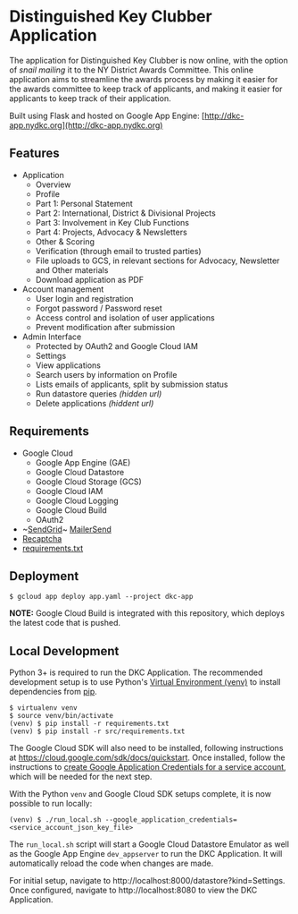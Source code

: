 # Distinguished Key Clubber Application

The application for Distinguished Key Clubber is now online, with the option of _snail mailing_ it to the NY District Awards Committee. This online application aims to streamline the awards process by making it easier for the awards committee to keep track of applicants, and making it easier for applicants to keep track of their application.

Built using Flask and hosted on Google App Engine: [http://dkc-app.nydkc.org](http://dkc-app.nydkc.org)

## Features

- Application
    - Overview
    - Profile
    - Part 1: Personal Statement
    - Part 2: International, District & Divisional Projects
    - Part 3: Involvement in Key Club Functions
    - Part 4: Projects, Advocacy & Newsletters
    - Other & Scoring
    - Verification (through email to trusted parties)
    - File uploads to GCS, in relevant sections for Advocacy, Newsletter and Other materials
    - Download application as PDF
- Account management
    - User login and registration
    - Forgot password / Password reset
    - Access control and isolation of user applications
    - Prevent modification after submission
- Admin Interface
    - Protected by OAuth2 and Google Cloud IAM
    - Settings
    - View applications
    - Search users by information on Profile
    - Lists emails of applicants, split by submission status
    - Run datastore queries _(hidden url)_
    - Delete applications _(hiddent url)_

## Requirements

- Google Cloud
    - Google App Engine (GAE)
    - Google Cloud Datastore
    - Google Cloud Storage (GCS)
    - Google Cloud IAM
    - Google Cloud Logging
    - Google Cloud Build
    - OAuth2
- ~[SendGrid](https://github.com/sendgrid/sendgrid-python)~ [MailerSend](https://github.com/mailersend/mailersend-python)
- [Recaptcha](https://www.google.com/recaptcha)
- [requirements.txt](src/requirements.txt)

## Deployment

```console
$ gcloud app deploy app.yaml --project dkc-app
```

**NOTE:** Google Cloud Build is integrated with this repository, which deploys the latest code that is pushed.

## Local Development

Python 3+ is required to run the DKC Application. The recommended development setup is to use Python's [Virtual Environment (venv)](https://docs.python.org/3/library/venv.html) to install dependencies from [pip](https://pypi.org/project/pip/).

```console
$ virtualenv venv
$ source venv/bin/activate
(venv) $ pip install -r requirements.txt
(venv) $ pip install -r src/requirements.txt
```

The Google Cloud SDK will also need to be installed, following instructions at https://cloud.google.com/sdk/docs/quickstart. Once installed, follow the instructions to [create Google Application Credentials for a service account](https://cloud.google.com/iam/docs/keys-create-delete#creating), which will be needed for the next step.

With the Python `venv` and Google Cloud SDK setups complete, it is now possible to run locally:

```console
(venv) $ ./run_local.sh --google_application_credentials=<service_account_json_key_file>
```

The `run_local.sh` script will start a Google Cloud Datastore Emulator as well as the Google App Engine `dev_appserver` to run the DKC Application. It will automatically reload the code when changes are made.

For initial setup, navigate to http://localhost:8000/datastore?kind=Settings. Once configured, navigate to http://localhost:8080 to view the DKC Application.
